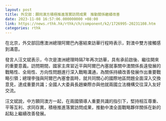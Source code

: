 ```yaml
---
layout: post
title: 外交部：願同澳方積極推進落實訪問成果　推動關係繼續改善
date: 2023-11-08 16:57:06.000000000 +08:00
link: https://news.rthk.hk/rthk/ch/component/k2/1726995-20231108.htm
categories: rthk
---
```


在北京，外交部回應澳洲總理阿爾巴內塞結束訪華行程時表示，對澳中雙方接觸感到滿意。

發言人汪文斌表示，今次是澳洲總理時隔7年再次訪華，具有承前啟後、繼往開來的重要意義。訪問期間，國家主席習近平與阿爾巴內塞就事關中澳關係長遠發展的戰略性、全局性、方向性問題進行深入戰略溝通，為關係持續改善發展作出重要戰略引領；總理李強與阿爾巴內塞會面時，就共同關心的國際地區問題全面深入交換意見，達成重要共識；全國人大委員長趙樂際亦與他就兩國立法機構交往深入友好交流。

汪文斌說，中方願同澳方一起，在兩國領導人重要共識的指引下，堅持相互尊重、平等互利、求同存異，積極推進落實訪問成果，推動中澳全面戰略夥伴關係在新的起點上繼續改善發展。
